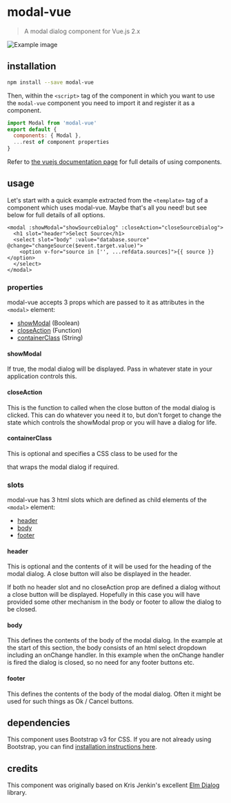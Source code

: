 # modal-vue

> A modal dialog component for Vue.js 2.x

![Example image](http://cfshare.s3-eu-west-1.amazonaws.com/2017-02-15_16-19-04.png)

## installation

```bash
npm install --save modal-vue
```

Then, within the `<script>` tag of the component in which you want to use the `modal-vue` component you need to import it and register it as a component.

```js
import Modal from 'modal-vue'
export default {
  components: { Modal },
  ...rest of component properties
}
```

Refer to [the vuejs documentation page](https://vuejs.org/v2/guide/components.html) for full details of using components.

## usage

Let's start with a quick example extracted from the `<template>` tag of a component which uses modal-vue. Maybe that's all you need! but see below for full details of all options.

```vue
<modal :showModal="showSourceDialog" :closeAction="closeSourceDialog">
  <h1 slot="header">Select Source</h1>
  <select slot="body" :value="database.source" @change="changeSource($event.target.value)">
    <option v-for="source in ['', ...refdata.sources]">{{ source }}</option>
  </select>
</modal>
```

### properties

modal-vue accepts 3 props which are passed to it as attributes in the `<modal>` element:

- [showModal](#showmodal) (Boolean)
- [closeAction](#closeaction) (Function)
- [containerClass](#containerclass) (String)

#### showModal
If true, the modal dialog will be displayed. Pass in whatever state in your application controls this.

#### closeAction
This is the function to called when the close button of the modal dialog is clicked. This can do whatever you need it to, but don't forget to change the state which controls the showModal prop or you will have a dialog for life.

#### containerClass
This is optional and specifies a CSS class to be used for the <div> that wraps the modal dialog if required.

### slots

modal-vue has 3 html slots which are defined as child elements of the `<modal>` element:

- [header](#header)
- [body](#body)
- [footer](#footer)

#### header
This is optional and the contents of it will be used for the heading of the modal dialog. A close button will also be displayed in the header.

If both no header slot and no closeAction prop are defined a dialog without a close button will be displayed. Hopefully in this case you will have provided some other mechanism in the body or footer to allow the dialog to be closed.

#### body
This defines the contents of the body of the modal dialog. In the example at the start of this section, the body consists of an html select dropdown including an onChange handler. In this example when the onChange handler is fired the dialog is closed, so no need for any footer buttons etc.

#### footer
This defines the contents of the body of the modal dialog. Often it might be used for such things as Ok / Cancel buttons.

## dependencies

This component uses Bootstrap v3 for CSS. If you are not already using Bootstrap, you can find [installation instructions here](http://getbootstrap.com/getting-started/).

## credits

This component was originally based on Kris Jenkin's excellent [Elm Dialog](https://github.com/krisajenkins/elm-dialog) library.